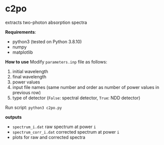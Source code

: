 # c2po
extracts two-photon absorption spectra

**Requirements**:
- python3 (tested on Python 3.8.10)
- numpy
- matplotlib

**How to use**
Modify ``parameters.inp`` file as follows:

1) initial wavelength
2) final wavelength
3) power values 
4) input file names (same number and order as number of power values in previous row)
5) type of detector (``False``: spectral detector, ``True``: NDD detector)

Run script:
``python3 c2po.py``

**outputs**
- ``spectrum_i.dat``        raw spectrum at power ``i``
- ``spectrum_corr_i.dat``   corrected spectrum at power ``i``
- plots for raw and corrected spectra 


